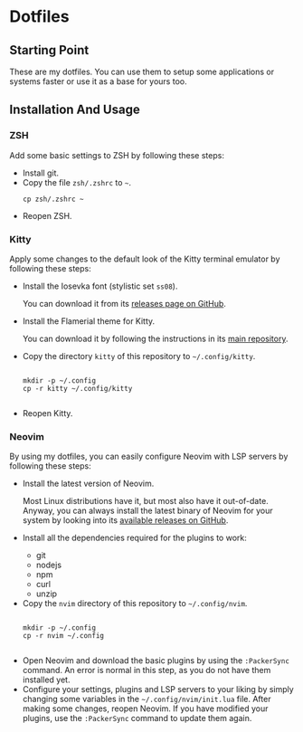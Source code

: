 <h1>Dotfiles</h1>
	<h2>Starting Point</h2>
		<p>These are my dotfiles. You can use them to setup some applications or systems faster or use it as a base for yours too.</p>
	<h2>Installation And Usage</h2>
		<h3>ZSH</h3>
			<p>Add some basic settings to ZSH by following these steps:</p>
				<ul>
					<li>Install git.</li>
					<li>Copy the file <code>zsh/.zshrc</code> to <code>~</code>.</li>
						<pre><code>cp zsh/.zshrc ~</code></pre>
					<li>Reopen ZSH.</li>
				</ul>
		<h3>Kitty</h3>
			<p>Apply some changes to the default look of the Kitty terminal emulator by following these steps:</p>
				<ul>
					<li>Install the Iosevka font (stylistic set <code>ss08</code>).</li>
						<p>You can download it from its <a href="https://github.com/be5invis/Iosevka/releases">releases page on GitHub</a>.</p>
					<li>Install the Flamerial theme for Kitty.</li>
						<p>You can download it by following the instructions in its <a href="https://github.com/skippyr/flamerial">main repository</a>.</p>
					<li>Copy the directory <code>kitty</code> of this repository to <code>~/.config/kitty</code>.</li>
						<pre><code>
mkdir -p ~/.config
cp -r kitty ~/.config/kitty
						</code></pre>
					<li>Reopen Kitty.</li>
				</ul>
		<h3>Neovim</h3>
			<p>By using my dotfiles, you can easily configure Neovim with LSP servers by following these steps:</p>
			<ul>
				<li>Install the latest version of Neovim.</li>
					<p>Most Linux distributions have it, but most also have it out-of-date. Anyway, you can always install the latest binary of Neovim for your system by looking into its <a href="https://github.com/neovim/neovim/releases">available releases on GitHub</a>.</p>
				<li>Install all the dependencies required for the plugins to work:</li>
					<ul>
						<li>git</li>
						<li>nodejs</li>
						<li>npm</li>
						<li>curl</li>
						<li>unzip</li>
					</ul>
				<li>Copy the <code>nvim</code> directory of this repository to <code>~/.config/nvim</code>.</li>
					<pre><code>
mkdir -p ~/.config
cp -r nvim ~/.config
					</code></pre>
				<li>Open Neovim and download the basic plugins by using the <code>:PackerSync</code> command. An error is normal in this step, as you do not have them installed yet.</li>
				<li>Configure your settings, plugins and LSP servers to your liking by simply changing some variables in the <code>~/.config/nvim/init.lua</code> file. After making some changes, reopen Neovim. If you have modified your plugins, use the <code>:PackerSync</code> command to update them again.</li>
			</ul>
